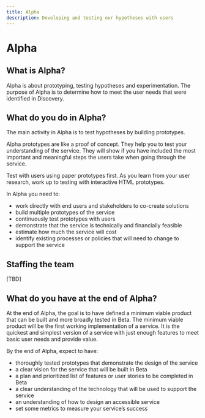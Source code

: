 ```yaml
---
title: Alpha
description: Developing and testing our hypotheses with users
---
```


# Alpha

## What is Alpha?

Alpha is about prototyping, testing hypotheses and experimentation. The purpose of Alpha is to determine how to meet the user needs that were identified in Discovery. 

## What do you do in Alpha?

The main activity in Alpha is to test hypotheses by building prototypes.

Alpha prototypes are like a proof of concept. They help you to test your understanding of the service. They will show if you have included the most important and meaningful steps the users take when going through the service.

Test with users using paper prototypes first. As you learn from your user research, work up to testing with interactive HTML prototypes.

In Alpha you need to:

- work directly with end users and stakeholders to co-create solutions
- build multiple prototypes of the service
- continuously test prototypes with users
- demonstrate that the service is technically and financially feasible
- estimate how much the service will cost
- identify existing processes or policies that will need to change to support the service

## Staffing the team 
[TBD]

## What do you have at the end of Alpha?

At the end of Alpha, the goal is to have defined a minimum viable product that can be built and more broadly tested in Beta. The minimum viable product will be the first working implementation of a service. It is the quickest and simplest version of a service with just enough features to meet basic user needs and provide value.

By the end of Alpha, expect to have:

- thoroughly tested prototypes that demonstrate the design of the service
- a clear vision for the service that will be built in Beta
- a plan and prioritized list of features or user stories to be completed in Beta
- a clear understanding of the technology that will be used to support the service
- an understanding of how to design an accessible service
- set some metrics to measure your service’s success
